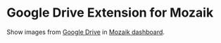 # Google Drive Extension for Mozaik

Show images from [Google Drive](https://drive.google.com/) in [Mozaik dashboard](http://mozaik.rocks/).
